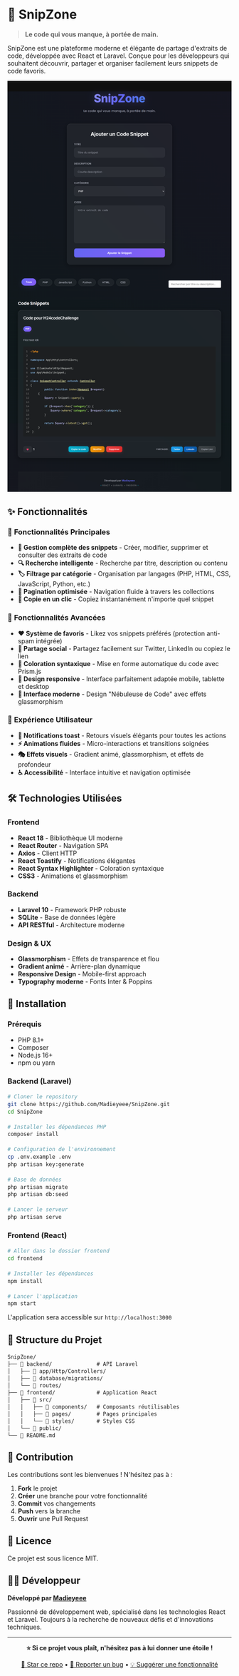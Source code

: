 # 🌟 SnipZone

> **Le code qui vous manque, à portée de main.**

SnipZone est une plateforme moderne et élégante de partage d'extraits de code, développée avec React et Laravel. Conçue pour les développeurs qui souhaitent découvrir, partager et organiser facilement leurs snippets de code favoris.

![SnipZone Screenshot](SnipZone.png)

## ✨ Fonctionnalités

### 🎯 **Fonctionnalités Principales**
- **📝 Gestion complète des snippets** - Créer, modifier, supprimer et consulter des extraits de code
- **🔍 Recherche intelligente** - Recherche par titre, description ou contenu
- **🏷️ Filtrage par catégorie** - Organisation par langages (PHP, HTML, CSS, JavaScript, Python, etc.)
- **📄 Pagination optimisée** - Navigation fluide à travers les collections
- **💾 Copie en un clic** - Copiez instantanément n'importe quel snippet

### 🚀 **Fonctionnalités Avancées**
- **❤️ Système de favoris** - Likez vos snippets préférés (protection anti-spam intégrée)
- **🔗 Partage social** - Partagez facilement sur Twitter, LinkedIn ou copiez le lien
- **🎨 Coloration syntaxique** - Mise en forme automatique du code avec Prism.js
- **📱 Design responsive** - Interface parfaitement adaptée mobile, tablette et desktop
- **🌙 Interface moderne** - Design "Nébuleuse de Code" avec effets glassmorphism

### 🎪 **Expérience Utilisateur**
- **🔔 Notifications toast** - Retours visuels élégants pour toutes les actions
- **⚡ Animations fluides** - Micro-interactions et transitions soignées
- **🎭 Effets visuels** - Gradient animé, glassmorphism, et effets de profondeur
- **♿ Accessibilité** - Interface intuitive et navigation optimisée

## 🛠️ Technologies Utilisées

### **Frontend**
- **React 18** - Bibliothèque UI moderne
- **React Router** - Navigation SPA
- **Axios** - Client HTTP
- **React Toastify** - Notifications élégantes
- **React Syntax Highlighter** - Coloration syntaxique
- **CSS3** - Animations et glassmorphism

### **Backend**
- **Laravel 10** - Framework PHP robuste
- **SQLite** - Base de données légère
- **API RESTful** - Architecture moderne

### **Design & UX**
- **Glassmorphism** - Effets de transparence et flou
- **Gradient animé** - Arrière-plan dynamique
- **Responsive Design** - Mobile-first approach
- **Typography moderne** - Fonts Inter & Poppins

## 🚀 Installation

### **Prérequis**
- PHP 8.1+
- Composer
- Node.js 16+
- npm ou yarn

### **Backend (Laravel)**
```bash
# Cloner le repository
git clone https://github.com/Madieyeee/SnipZone.git
cd SnipZone

# Installer les dépendances PHP
composer install

# Configuration de l'environnement
cp .env.example .env
php artisan key:generate

# Base de données
php artisan migrate
php artisan db:seed

# Lancer le serveur
php artisan serve
```

### **Frontend (React)**
```bash
# Aller dans le dossier frontend
cd frontend

# Installer les dépendances
npm install

# Lancer l'application
npm start
```

L'application sera accessible sur `http://localhost:3000`

## 📁 Structure du Projet

```
SnipZone/
├── 📂 backend/              # API Laravel
│   ├── 📂 app/Http/Controllers/
│   ├── 📂 database/migrations/
│   └── 📂 routes/
├── 📂 frontend/             # Application React
│   ├── 📂 src/
│   │   ├── 📂 components/   # Composants réutilisables
│   │   ├── 📂 pages/        # Pages principales
│   │   └── 📂 styles/       # Styles CSS
│   └── 📂 public/
└── 📄 README.md
```

## 🤝 Contribution

Les contributions sont les bienvenues ! N'hésitez pas à :

1. **Fork** le projet
2. **Créer** une branche pour votre fonctionnalité
3. **Commit** vos changements
4. **Push** vers la branche
5. **Ouvrir** une Pull Request

## 📄 Licence

Ce projet est sous licence MIT.
## 👨‍💻 Développeur

**Développé par [Madieyeee](https://github.com/Madieyeee)**

Passionné de développement web, spécialisé dans les technologies React et Laravel. Toujours à la recherche de nouveaux défis et d'innovations techniques.

---

<div align="center">

**⭐ Si ce projet vous plaît, n'hésitez pas à lui donner une étoile !**

[🌟 Star ce repo](https://github.com/Madieyeee/SnipZone) • [🐛 Reporter un bug](https://github.com/Madieyeee/SnipZone/issues) • [💡 Suggérer une fonctionnalité](https://github.com/Madieyeee/SnipZone/issues)

</div>
